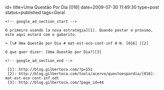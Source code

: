 id=
title=Uma Questão Por Dia [016] 
date=2009-07-30 11:49:30
type=post
status=published
tags=Geral
~~~~~~
<!-- google_ad_section_start -->

O primeiro usando [a nova estratégia][1]. Quando postar o próximo, este aqui estará com o gabarito.

> [\# Uma Questão por Dia # mat-est-eco-cont-inf # N. [016] ][2]

O que quer dizer: [Uma Questão por Dia?][3]

<!-- google_ad_section_end -->

 [1]: http://blog.gilbertoca.com/?p=151
 [2]: http://blog.gilbertoca.com/tools/acervo/questoespordia/[016]-mat-est-eco-cont-inf.odt
 [3]: http://blog.gilbertoca.com/?page_id=44